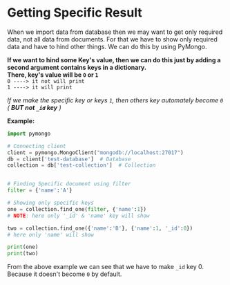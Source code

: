 # Getting Specific Result

When we import data from database then we may want to get only required data, not all data from documents. For that we have to show only required data and have to hind other things. We can do this by using PyMongo.  

**If we want to hind some Key's value, then we can do this just by adding a second argument contains keys in a dictionary.**  
**There, key's value will be `0` or `1`**  
`0 ----> it not will print`  
`1 ----> it will print`  

_If we make the specific key or keys `1`, then others key automately become `0` ( **BUT not `_id` key** )_

**Example:**

```python
import pymongo

# Connecting client
client = pymongo.MongoClient("mongodb://localhost:27017")
db = client['test-database']  # Database
collection = db['test-collection']  # Collection


# Finding Specific document using filter
filter = {'name':'A'}

# Showing only specific keys
one = collection.find_one(filter, {'name':1})
# NOTE: here only '_id' & 'name' key will show

two = collection.find_one({'name':'B'}, {'name':1, '_id':0})
# here only 'name' will show

print(one)
print(two)
```

From the above example we can see that we have to make `_id` key 0. Because it doesn't become `0` by default.
